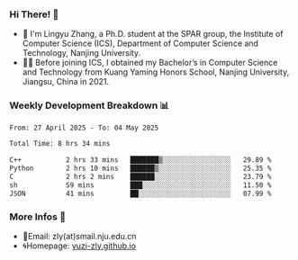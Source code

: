 ### Hi There! 👋 
- 🐳 I'm Lingyu Zhang, a Ph.D. student at the SPAR group, the Institute of Computer Science (ICS), Department of Computer Science and Technology, Nanjing University.
- 🧑‍🎓 Before joining ICS, I obtained my Bachelor’s in Computer Science and Technology from Kuang Yaming Honors School, Nanjing University, Jiangsu, China in 2021.

### Weekly Development Breakdown :bar_chart:

<!--START_SECTION:waka-->

```txt
From: 27 April 2025 - To: 04 May 2025

Total Time: 8 hrs 34 mins

C++           2 hrs 33 mins   ███████▒░░░░░░░░░░░░░░░░░   29.89 %
Python        2 hrs 10 mins   ██████▒░░░░░░░░░░░░░░░░░░   25.35 %
C             2 hrs 2 mins    ██████░░░░░░░░░░░░░░░░░░░   23.79 %
sh            59 mins         ███░░░░░░░░░░░░░░░░░░░░░░   11.50 %
JSON          41 mins         ██░░░░░░░░░░░░░░░░░░░░░░░   07.99 %
```

<!--END_SECTION:waka-->

<!--
### Github Contributions :octocat:

![](https://raw.githubusercontent.com/yuzi-zly/yuzi-zly/output/github-contribution-grid-snake.svg)              
-->

### More Infos 📖

- 📧Email: zly(at)smail.nju.edu.cn
- 🌀Homepage: [yuzi-zly.github.io](https://yuzi-zly.github.io/)
